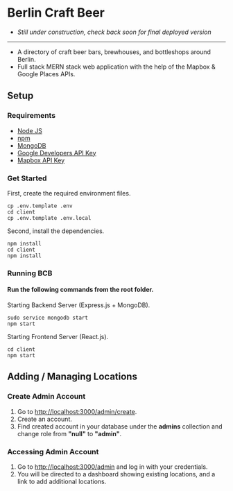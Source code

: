 # Berlin Craft Beer

* *Still under construction, check back soon for final deployed version* 

---
* A directory of craft beer bars, brewhouses, and bottleshops around Berlin.
* Full stack MERN stack web application with the help of the Mapbox & Google Places APIs. 




## Setup

### Requirements

* [Node JS](https://nodejs.org/en/)
* [npm](https://www.npmjs.com/get-npm)
* [MongoDB](https://docs.mongodb.com/manual/installation/)
* [Google Developers API Key](https://developers.google.com/maps/documentation/javascript/get-api-key)
* [Mapbox API Key](https://docs.mapbox.com/api/)

### Get Started

First, create the required environment files.

```console
cp .env.template .env
cd client
cp .env.template .env.local
```

Second, install the dependencies.

```console
npm install
cd client
npm install
```


### Running BCB

#### Run the following commands from the root folder.

Starting Backend Server (Express.js + MongoDB).

```
sudo service mongodb start
npm start
```

Starting Frontend Server (React.js).
```
cd client
npm start
```

## Adding / Managing Locations

### Create Admin Account

1. Go to [http://localhost:3000/admin/create](http://localhost:3000/admin/create).
2. Create an account.
3. Find created account in your database under the **admins** collection and change role from **"null"** to **"admin"**.

### Accessing Admin Account

1. Go to [http://localhost:3000/admin](http://localhost:3000/admin/) and log in with your credentials.
2. You will be directed to a dashboard showing existing locations, and a link to add additional locations.
